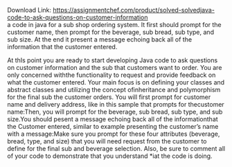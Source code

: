 Download Link: https://assignmentchef.com/product/solved-solvedjava-code-to-ask-questions-on-customer-information
<br>
a code in java for a sub shop ordering system. It first should prompt for the customer name, then prompt for the beverage, sub bread, sub type, and sub size. At the end it present a message echoing back all of the information that the customer entered.

At thIs point you are ready to start developing Java code to ask questions on customer information and the sub that customers want to order. You are only concerned withthe functionality to request and provide feedback on what the customer entered. Your main focus is on defining your classes and abstract classes and utilizing the concept ofinheritance and polymorphism for the final sub the customer orders. You will first prompt for customer name and delivery address, like in this sample that prompts for thecustomer name:Then, you will prompt for the beverage, sub bread, sub type, and sub size.You should pesent a message echoing back all of the informationthat the Customer entered, similar to example presenting the customer’s name with a message:Make sure you prompt for these four attributes (beverage, bread, type, and size) that you will need request from the customer to define for the final sub and beverage selection. Also, be sure to comment all of your code to demonstrate that you understand *iat the code is doing.